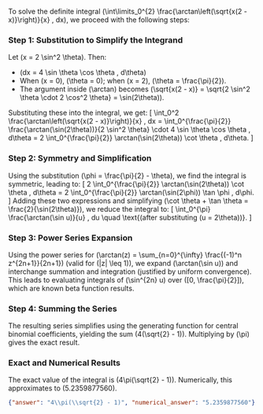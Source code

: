 
To solve the definite integral \(\int\limits_0^{2} \frac{\arctan\left(\sqrt{x(2 - x)}\right)}{x} \, dx\), we proceed with the following steps:

### Step 1: Substitution to Simplify the Integrand
Let \(x = 2 \sin^2 \theta\). Then:
- \(dx = 4 \sin \theta \cos \theta \, d\theta\)
- When \(x = 0\), \(\theta = 0\); when \(x = 2\), \(\theta = \frac{\pi}{2}\).
- The argument inside \(\arctan\) becomes \(\sqrt{x(2 - x)} = \sqrt{2 \sin^2 \theta \cdot 2 \cos^2 \theta} = \sin(2\theta)\).

Substituting these into the integral, we get:
\[
\int_0^2 \frac{\arctan\left(\sqrt{x(2 - x)}\right)}{x} \, dx = \int_0^{\frac{\pi}{2}} \frac{\arctan(\sin(2\theta))}{2 \sin^2 \theta} \cdot 4 \sin \theta \cos \theta \, d\theta = 2 \int_0^{\frac{\pi}{2}} \arctan(\sin(2\theta)) \cot \theta \, d\theta.
\]

### Step 2: Symmetry and Simplification
Using the substitution \(\phi = \frac{\pi}{2} - \theta\), we find the integral is symmetric, leading to:
\[
2 \int_0^{\frac{\pi}{2}} \arctan(\sin(2\theta)) \cot \theta \, d\theta = 2 \int_0^{\frac{\pi}{2}} \arctan(\sin(2\phi)) \tan \phi \, d\phi.
\]
Adding these two expressions and simplifying \(\cot \theta + \tan \theta = \frac{2}{\sin(2\theta)}\), we reduce the integral to:
\[
\int_0^{\pi} \frac{\arctan(\sin u)}{u} \, du \quad \text{(after substituting \(u = 2\theta\))}.
\]

### Step 3: Power Series Expansion
Using the power series for \(\arctan(z) = \sum_{n=0}^{\infty} \frac{(-1)^n z^{2n+1}}{2n+1}\) (valid for \(|z| \leq 1\)), we expand \(\arctan(\sin u)\) and interchange summation and integration (justified by uniform convergence). This leads to evaluating integrals of \(\sin^{2n} u\) over \([0, \frac{\pi}{2}]\), which are known beta function results.

### Step 4: Summing the Series
The resulting series simplifies using the generating function for central binomial coefficients, yielding the sum \(4(\sqrt{2} - 1)\). Multiplying by \(\pi\) gives the exact result.

### Exact and Numerical Results
The exact value of the integral is \(4\pi(\sqrt{2} - 1)\). Numerically, this approximates to \(5.2359877560\).

```json
{"answer": "4\\pi(\\sqrt{2} - 1)", "numerical_answer": "5.2359877560"}
```